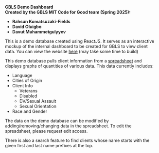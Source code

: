 **GBLS Demo Dashboard**  
**Created by the GBLS MIT Code for Good team (Spring 2025):**

- **Rahsun Komatsuzaki-Fields**  
- **David Oluigbo**  
- **Davut Muhammetgulyyev**

This is a demo database created using ReactJS. It serves as an interactive mockup of the internal dashboard to be created for GBLS to view client data. You can view the website [here](https://gbls-dashboard.onrender.com/) (may take some time to build)

This demo database pulls client information from a [spreadsheet](https://docs.google.com/spreadsheets/d/1mG9ChXcHKXjQCDXWVJccEG130tbclYFHBptU7ewrdFk/edit?usp=sharing) and displays graphs of quantities of various data. This data currently includes:

- Language  
- Cities of Origin  
- Client Info  
  - Veterans  
  - Disabled  
  - DV/Sexual Assault  
  - Sexual Orientation  
- Race and Gender

The data on the demo database can be modified by adding/removing/changing data in the spreadsheet. To edit the spreadsheet, please request edit access.

There is also a search feature to find clients whose name starts with the given first and last name prefixes at the top.

